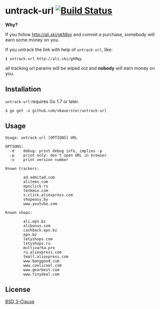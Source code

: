 # untrack-url [![Build Status](https://travis-ci.org/vbauerster/untrack-url.svg?branch=master)](https://travis-ci.org/vbauerster/untrack-url)

**Why?**

If you follow http://ali.ski/gkMqy and commit a purchase, somebody will earn some money on you.

If you untrack the link with help of `untrack-url`, like:

```
$ untrack-url http://ali.ski/gkMqy
```

all tracking url params will be wiped out and **nobody** will earn money on you.

## Installation
`untrack-url` requires Go 1.7 or later.
```
$ go get -u github.com/vbauerster/untrack-url
```

## Usage
```
Usage: untrack-url [OPTIONS] URL

OPTIONS:
  -d    debug: print debug info, implies -p
  -p    print only: don't open URL in browser
  -v    print version number

Known trackers:

        ad.admitad.com
        alitems.com
        epnclick.ru
        lenkmio.com
        s.click.aliexpress.com
        shopeasy.by
        www.youtube.com

Known shops:

        ali.epn.bz
        alibonus.com
        cashback.epn.bz
        epn.bz
        letyshops.com
        letyshops.ru
        multivarka.pro
        ru.aliexpress.com
        tmall.aliexpress.com
        www.banggood.com
        www.coolicool.com
        www.gearbest.com
        www.tinydeal.com
```

## License

[BSD 3-Clause](https://opensource.org/licenses/BSD-3-Clause)
